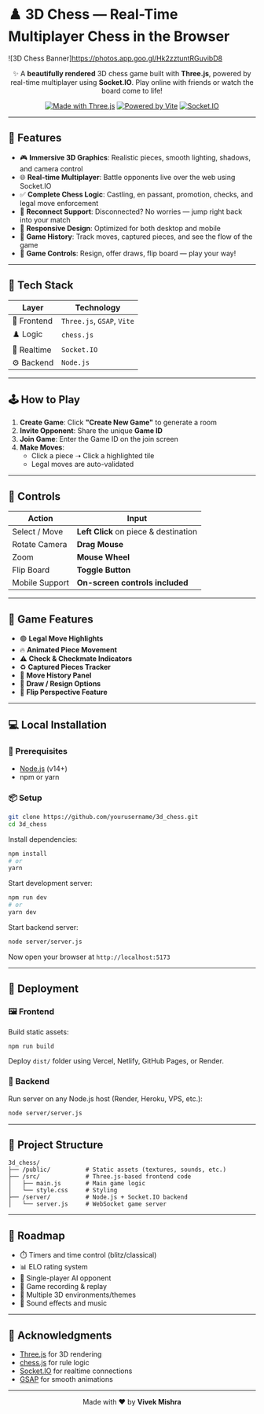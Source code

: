 # ♟️ 3D Chess — Real-Time Multiplayer Chess in the Browser

![3D Chess Banner]https://photos.app.goo.gl/Hk2zztuntRGuvibD8 <!-- Replace with your actual game screenshot or banner image -->

<div align="center">

✨ A **beautifully rendered** 3D chess game built with **Three.js**, powered by real-time multiplayer using **Socket.IO**. Play online with friends or watch the board come to life!

[![Made with Three.js](https://img.shields.io/badge/3D-Three.js-blue)](https://threejs.org/)
[![Powered by Vite](https://img.shields.io/badge/Bundler-Vite-yellow)](https://vitejs.dev/)
[![Socket.IO](https://img.shields.io/badge/Realtime-Socket.IO-red)](https://socket.io/)

</div>

---

## 🚀 Features

- 🎮 **Immersive 3D Graphics**: Realistic pieces, smooth lighting, shadows, and camera control
- 🌐 **Real-time Multiplayer**: Battle opponents live over the web using Socket.IO
- ✅ **Complete Chess Logic**: Castling, en passant, promotion, checks, and legal move enforcement
- 🔄 **Reconnect Support**: Disconnected? No worries — jump right back into your match
- 📱 **Responsive Design**: Optimized for both desktop and mobile
- 📜 **Game History**: Track moves, captured pieces, and see the flow of the game
- 🧠 **Game Controls**: Resign, offer draws, flip board — play your way!

---

## 🧱 Tech Stack

| Layer        | Technology                      |
| ------------ | ------------------------------- |
| 🎨 Frontend  | `Three.js`, `GSAP`, `Vite`       |
| ♟️ Logic     | `chess.js`                      |
| 🔌 Realtime  | `Socket.IO`                     |
| ⚙️ Backend   | `Node.js`                        |

---

## 🕹️ How to Play

1. **Create Game**: Click **"Create New Game"** to generate a room
2. **Invite Opponent**: Share the unique **Game ID**
3. **Join Game**: Enter the Game ID on the join screen
4. **Make Moves**: 
    - Click a piece ➝ Click a highlighted tile
    - Legal moves are auto-validated

---

## 🧭 Controls

| Action            | Input                                     |
|-------------------|--------------------------------------------|
| Select / Move     | **Left Click** on piece & destination      |
| Rotate Camera     | **Drag Mouse**                             |
| Zoom              | **Mouse Wheel**                            |
| Flip Board        | **Toggle Button**                          |
| Mobile Support    | **On-screen controls included**            |

---

## 🎨 Game Features

- 🟢 **Legal Move Highlights**
- 🔥 **Animated Piece Movement**
- ⚠️ **Check & Checkmate Indicators**
- ♻️ **Captured Pieces Tracker**
- 🧾 **Move History Panel**
- 💬 **Draw / Resign Options**
- 🔄 **Flip Perspective Feature**

---

## 💻 Local Installation

### 🔧 Prerequisites

- [Node.js](https://nodejs.org/) (v14+)
- npm or yarn

### 📦 Setup

```bash
git clone https://github.com/yourusername/3d_chess.git
cd 3d_chess
```

Install dependencies:

```bash
npm install
# or
yarn
```

Start development server:

```bash
npm run dev
# or
yarn dev
```

Start backend server:

```bash
node server/server.js
```

Now open your browser at `http://localhost:5173`

---

## 🚀 Deployment

### 🖼️ Frontend

Build static assets:

```bash
npm run build
```

Deploy `dist/` folder using Vercel, Netlify, GitHub Pages, or Render.

### 🔌 Backend

Run server on any Node.js host (Render, Heroku, VPS, etc.):

```bash
node server/server.js
```

---

## 📁 Project Structure

```
3d_chess/
├── /public/          # Static assets (textures, sounds, etc.)
├── /src/             # Three.js-based frontend code
│   ├── main.js       # Main game logic
│   └── style.css     # Styling
├── /server/          # Node.js + Socket.IO backend
│   └── server.js     # WebSocket game server
```

---

## 🌟 Roadmap

- ⏱️ Timers and time control (blitz/classical)
- 📊 ELO rating system
- 🧠 Single-player AI opponent
- 🎥 Game recording & replay
- 🧬 Multiple 3D environments/themes
- 🎵 Sound effects and music

---


## 🙏 Acknowledgments

- [Three.js](https://threejs.org/) for 3D rendering
- [chess.js](https://github.com/jhlywa/chess.js) for rule logic
- [Socket.IO](https://socket.io/) for realtime connections
- [GSAP](https://greensock.com/gsap/) for smooth animations

---

<div align="center">
Made with ❤️ by <strong>Vivek Mishra</strong>
</div>
